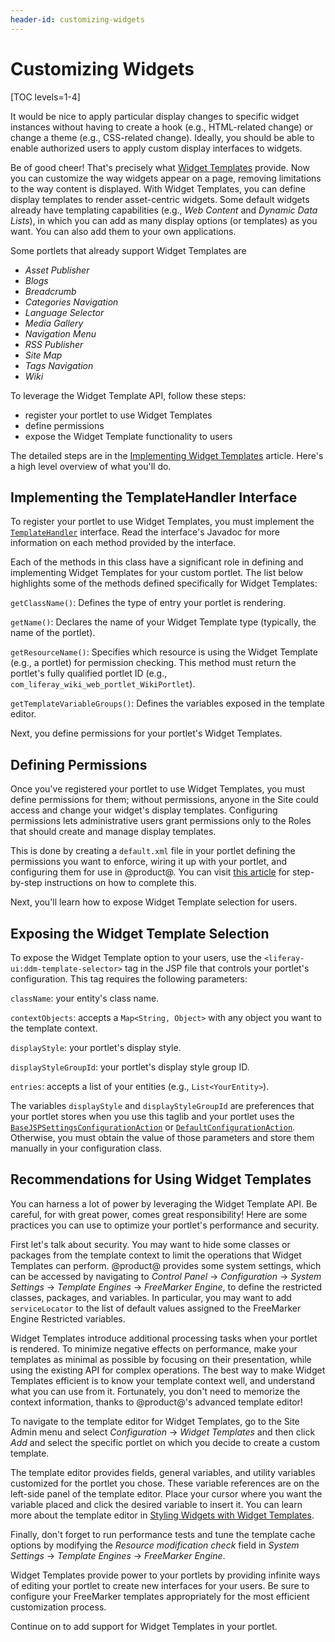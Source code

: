 ```yaml
---
header-id: customizing-widgets
---
```


# Customizing Widgets

[TOC levels=1-4]

It would be nice to apply particular display changes to specific widget
instances without having to create a hook (e.g., HTML-related change) or change
a theme (e.g., CSS-related change). Ideally, you should be able to enable
authorized users to apply custom display interfaces to widgets.

Be of good cheer! That's precisely what
[Widget Templates](/docs/7-2/user/-/knowledge_base/u/styling-widgets-with-widget-templates)
provide. Now you can customize the way widgets appear on a page, removing
limitations to the way content is displayed. With Widget Templates, you can
define display templates to render asset-centric widgets. Some default widgets
already have templating capabilities (e.g., *Web Content* and *Dynamic Data
Lists*), in which you can add as many display options (or templates) as you
want. You can also add them to your own applications.

Some portlets that already support Widget Templates are

- *Asset Publisher*
- *Blogs*
- *Breadcrumb*
- *Categories Navigation*
- *Language Selector*
- *Media Gallery*
- *Navigation Menu*
- *RSS Publisher*
- *Site Map*
- *Tags Navigation*
- *Wiki*

To leverage the Widget Template API, follow these steps: 

- register your portlet to use Widget Templates
- define permissions
- expose the Widget Template functionality to users

The detailed steps are in the
[Implementing Widget Templates](/docs/7-2/customization/-/knowledge_base/c/implementing-widget-templates)
article. Here's a high level overview of what you'll do. 

## Implementing the TemplateHandler Interface

To register your portlet to use Widget Templates, you must implement the
[`TemplateHandler`](@platform-ref@/7.2-latest/javadocs/portal-kernel/com/liferay/portal/kernel/template/TemplateHandler.html)
interface. Read the interface's Javadoc for more information on each method
provided by the interface.

Each of the methods in this class have a significant role in defining and
implementing Widget Templates for your custom portlet. The list below highlights
some of the methods defined specifically for Widget Templates:

`getClassName()`: Defines the type of entry your portlet is rendering.

`getName()`: Declares the name of your Widget Template type (typically,
the name of the portlet).

`getResourceName()`: Specifies which resource is using the Widget
Template (e.g., a portlet) for permission checking. This method must return
the portlet's fully qualified portlet ID (e.g.,
`com_liferay_wiki_web_portlet_WikiPortlet`).

`getTemplateVariableGroups()`: Defines the variables exposed in the
template editor.

Next, you define permissions for your portlet's Widget Templates.

## Defining Permissions

Once you've registered your portlet to use Widget Templates, you must define
permissions for them; without permissions, anyone in the Site could access and
change your widget's display templates. Configuring permissions lets
administrative users grant permissions only to the Roles that should create and
manage display templates.

This is done by creating a `default.xml` file in your portlet defining the
permissions you want to enforce, wiring it up with your portlet, and
configuring them for use in @product@. You can visit
[this article](/docs/7-2/customization/-/knowledge_base/c/implementing-widget-templates)
for step-by-step instructions on how to complete this.

Next, you'll learn how to expose Widget Template selection for users.

## Exposing the Widget Template Selection

To expose the Widget Template option to your users, use the
`<liferay-ui:ddm-template-selector>` tag in the JSP file that controls
your portlet's configuration. This tag requires the following parameters:

`className`: your entity's class name.

`contextObjects`: accepts a `Map<String, Object>` with any object you want
to the template context.

`displayStyle`: your portlet's display style.

`displayStyleGroupId`: your portlet's display style group ID.

`entries`: accepts a list of your entities (e.g., `List<YourEntity>`).

The variables `displayStyle` and `displayStyleGroupId` are preferences that your
portlet stores when you use this taglib and your portlet uses the
[`BaseJSPSettingsConfigurationAction`](@platform-ref@/7.2-latest/javadocs/portal-kernel/com/liferay/portal/kernel/portlet/BaseJSPSettingsConfigurationAction.html)
or
[`DefaultConfigurationAction`](@platform-ref@/7.2-latest/javadocs/portal-kernel/com/liferay/portal/kernel/portlet/DefaultConfigurationAction.html).
Otherwise, you must obtain the value of those parameters and store them
manually in your configuration class.

## Recommendations for Using Widget Templates

You can harness a lot of power by leveraging the Widget Template API. Be
careful, for with great power, comes great responsibility! Here are some
practices you can use to optimize your portlet's performance and security.
 
First let's talk about security. You may want to hide some classes or packages
from the template context to limit the operations that Widget Templates can
perform. @product@ provides some system settings, which can be accessed by
navigating to *Control Panel* &rarr; *Configuration* &rarr; *System Settings*
&rarr; *Template Engines* &rarr; *FreeMarker Engine*, to define the restricted
classes, packages, and variables. In particular, you may want to add
`serviceLocator` to the list of default values assigned to the FreeMarker Engine
Restricted variables.

Widget Templates introduce additional processing tasks when your portlet is
rendered. To minimize negative effects on performance, make your templates as
minimal as possible by focusing on their presentation, while using the existing
API for complex operations. The best way to make Widget Templates efficient is
to know your template context well, and understand what you can use from it.
Fortunately, you don't need to memorize the context information, thanks to
@product@'s advanced template editor!

To navigate to the template editor for Widget Templates, go to the Site Admin
menu and select *Configuration* &rarr; *Widget Templates* and then click *Add*
and select the specific portlet on which you decide to create a custom template.

The template editor provides fields, general variables, and utility variables
customized for the portlet you chose. These variable references are on the
left-side panel of the template editor. Place your cursor where you want the
variable placed and click the desired variable to insert it. You can learn more
about the template editor in 
[Styling Widgets with Widget Templates](/docs/7-2/user/-/knowledge_base/u/styling-widgets-with-widget-templates).

Finally, don't forget to run performance tests and tune the template cache
options by modifying the *Resource modification check* field in *System
Settings* &rarr; *Template Engines* &rarr; *FreeMarker Engine*.

Widget Templates provide power to your portlets by providing infinite ways of
editing your portlet to create new interfaces for your users. Be sure to
configure your FreeMarker templates appropriately for the most efficient
customization process.

Continue on to add support for Widget Templates in your portlet.
